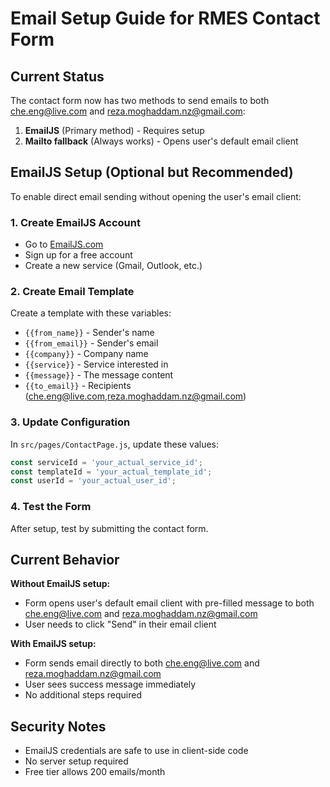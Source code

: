 # Email Setup Guide for RMES Contact Form

## Current Status
The contact form now has two methods to send emails to both che.eng@live.com and reza.moghaddam.nz@gmail.com:

1. **EmailJS** (Primary method) - Requires setup
2. **Mailto fallback** (Always works) - Opens user's default email client

## EmailJS Setup (Optional but Recommended)

To enable direct email sending without opening the user's email client:

### 1. Create EmailJS Account
- Go to [EmailJS.com](https://www.emailjs.com/)
- Sign up for a free account
- Create a new service (Gmail, Outlook, etc.)

### 2. Create Email Template
Create a template with these variables:
- `{{from_name}}` - Sender's name
- `{{from_email}}` - Sender's email  
- `{{company}}` - Company name
- `{{service}}` - Service interested in
- `{{message}}` - The message content
- `{{to_email}}` - Recipients (che.eng@live.com,reza.moghaddam.nz@gmail.com)

### 3. Update Configuration
In `src/pages/ContactPage.js`, update these values:
```javascript
const serviceId = 'your_actual_service_id';
const templateId = 'your_actual_template_id'; 
const userId = 'your_actual_user_id';
```

### 4. Test the Form
After setup, test by submitting the contact form.

## Current Behavior

**Without EmailJS setup:** 
- Form opens user's default email client with pre-filled message to both che.eng@live.com and reza.moghaddam.nz@gmail.com
- User needs to click "Send" in their email client

**With EmailJS setup:**
- Form sends email directly to both che.eng@live.com and reza.moghaddam.nz@gmail.com
- User sees success message immediately
- No additional steps required

## Security Notes
- EmailJS credentials are safe to use in client-side code
- No server setup required
- Free tier allows 200 emails/month
